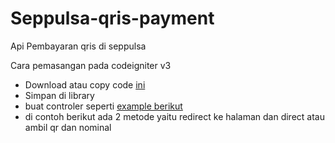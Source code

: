 # Seppulsa-qris-payment
Api Pembayaran qris di seppulsa


Cara pemasangan pada codeigniter v3

- Download atau copy code <a href="https://github.com/indrasep97/Seppulsa-qris-payment/blob/main/Seppulsa.php">ini</a>
- Simpan di library
- buat controler seperti <a href="https://github.com/indrasep97/Seppulsa-qris-payment/blob/main/example/Example_codeigniter.php">example berikut</a>
- di contoh berikut ada 2 metode yaitu redirect ke halaman dan direct atau ambil qr dan nominal 
